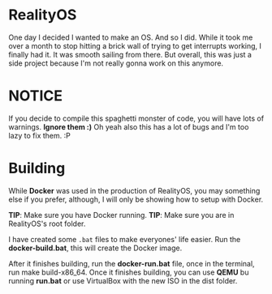 # RealityOS
One day I decided I wanted to make an OS. And so I did. While it took me over a month to stop hitting a brick wall of trying to get interrupts working, I finally had it. It was smooth sailing from there. But overall, this was just a side project because I'm not really gonna work on this anymore.

# NOTICE
If you decide to compile this spaghetti monster of code, you will have lots of warnings. **Ignore them :)**
Oh yeah also this has a lot of bugs and I'm too lazy to fix them. :P

# Building
While **Docker** was used in the production of RealityOS, you may something else if you prefer, although, I will only be showing how to setup with Docker.

**TIP**: Make sure you have Docker running.
**TIP**: Make sure you are in RealityOS's root folder.

I have created some `.bat` files to make everyones' life easier.
Run the **docker-build.bat**, this will create the Docker image.

After it finishes building, run the **docker-run.bat** file, once in the terminal, run make build-x86_64.
Once it finishes building, you can use **QEMU** bu running **run.bat** or use VirtualBox with the new ISO in the dist folder.
